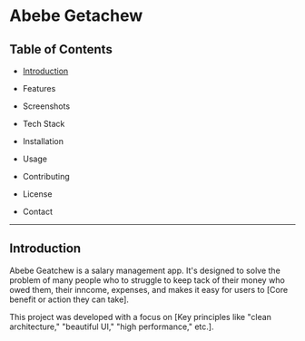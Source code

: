 # Abebe Getachew


## Table of Contents

-  [Introduction](#introduction)

-  Features

-  Screenshots

-  Tech Stack

-  Installation

-  Usage

-  Contributing

-  License

-  Contact

***

## Introduction
Abebe Geatchew is a salary management app. It's designed to solve the problem of many people who to struggle to keep tack of their money who owed them, their inncome, expenses,  and makes it easy for users to [Core benefit or action they can take].

This project was developed with a focus on [Key principles like "clean architecture," "beautiful UI," "high performance," etc.].
